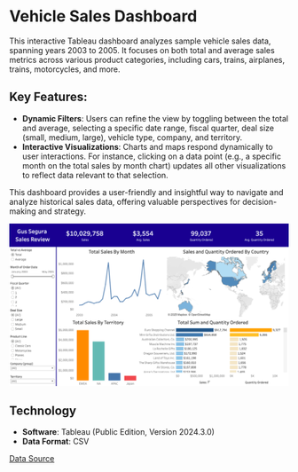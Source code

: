 # Vehicle Sales Dashboard
This interactive Tableau dashboard analyzes sample vehicle sales data, spanning years 2003 to 2005. It focuses on both total and average sales metrics across various product categories, including cars, trains, airplanes, trains, motorcycles, and more.  

## Key Features:  
* **Dynamic Filters**: Users can refine the view by toggling between the total and average, selecting a specific date range, fiscal quarter, deal size (small, medium, large), vehicle type, company, and territory.  
* **Interactive Visualizations**: Charts and maps respond dynamically to user interactions. For instance, clicking on a data point (e.g., a specific month on the total sales by month chart) updates all other visualizations to reflect data relevant to that selection.  

This dashboard provides a user-friendly and insightful way to navigate and analyze historical sales data, offering valuable perspectives for decision-making and strategy.

![vehicle sales dashboard](/sales_dashboard.png)

## Technology
* **Software**: Tableau (Public Edition, Version 2024.3.0)
* **Data Format**: CSV

[Data Source](https://www.kaggle.com/datasets/kyanyoga/sample-sales-data)
